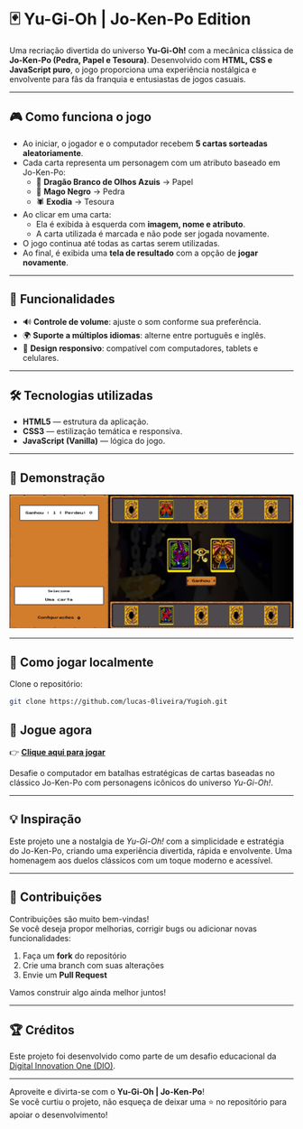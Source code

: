 # 🃏 Yu-Gi-Oh | Jo-Ken-Po Edition

Uma recriação divertida do universo **Yu-Gi-Oh!** com a mecânica clássica de **Jo-Ken-Po (Pedra, Papel e Tesoura)**. Desenvolvido com **HTML, CSS e JavaScript puro**, o jogo proporciona uma experiência nostálgica e envolvente para fãs da franquia e entusiastas de jogos casuais.

---

## 🎮 Como funciona o jogo

- Ao iniciar, o jogador e o computador recebem **5 cartas sorteadas aleatoriamente**.
- Cada carta representa um personagem com um atributo baseado em Jo-Ken-Po:
  - 🐉 **Dragão Branco de Olhos Azuis** → Papel
  - 🧙 **Mago Negro** → Pedra
  - 🕷️ **Exodia** → Tesoura
- Ao clicar em uma carta:
  - Ela é exibida à esquerda com **imagem, nome e atributo**.
  - A carta utilizada é marcada e não pode ser jogada novamente.
- O jogo continua até todas as cartas serem utilizadas.
- Ao final, é exibida uma **tela de resultado** com a opção de **jogar novamente**.

---

## 🌟 Funcionalidades

- 🔊 **Controle de volume**: ajuste o som conforme sua preferência.
- 🌍 **Suporte a múltiplos idiomas**: alterne entre português e inglês.
- 📱 **Design responsivo**: compatível com computadores, tablets e celulares.

---

## 🛠️ Tecnologias utilizadas

- **HTML5** — estrutura da aplicação.
- **CSS3** — estilização temática e responsiva.
- **JavaScript (Vanilla)** — lógica do jogo.

---

## 📸 Demonstração

![Preview do Jogo](./src/assets/icons/desktop.jpeg)

---

## 🚀 Como jogar localmente

 Clone o repositório:

   ```bash
   git clone https://github.com/lucas-0liveira/Yugioh.git
   ```

## 🔁 Jogue agora

👉 [**Clique aqui para jogar**](https://lucas-0liveira.github.io/Yugioh)

Desafie o computador em batalhas estratégicas de cartas baseadas no clássico Jo-Ken-Po com personagens icônicos do universo *Yu-Gi-Oh!*.

---

## 💡 Inspiração

Este projeto une a nostalgia de *Yu-Gi-Oh!* com a simplicidade e estratégia do Jo-Ken-Po, criando uma experiência divertida, rápida e envolvente. Uma homenagem aos duelos clássicos com um toque moderno e acessível.

---

## 🤝 Contribuições

Contribuições são muito bem-vindas!  
Se você deseja propor melhorias, corrigir bugs ou adicionar novas funcionalidades:

1. Faça um **fork** do repositório
2. Crie uma branch com suas alterações
3. Envie um **Pull Request**

Vamos construir algo ainda melhor juntos!

---

## 🏆 Créditos

Este projeto foi desenvolvido como parte de um desafio educacional da [Digital Innovation One (DIO)](https://web.digitalinnovation.one/).

---

Aproveite e divirta-se com o **Yu-Gi-Oh | Jo-Ken-Po**!  
Se você curtiu o projeto, não esqueça de deixar uma ⭐ no repositório para apoiar o desenvolvimento!